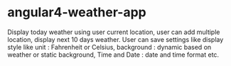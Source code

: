 # angular4-weather-app
Display today weather using user current location, user can add multiple location, display next 10 days weather. User can save settings like display style like unit : Fahrenheit or Celsius, background : dynamic based on weather or static background, Time and Date : date and time format etc.
